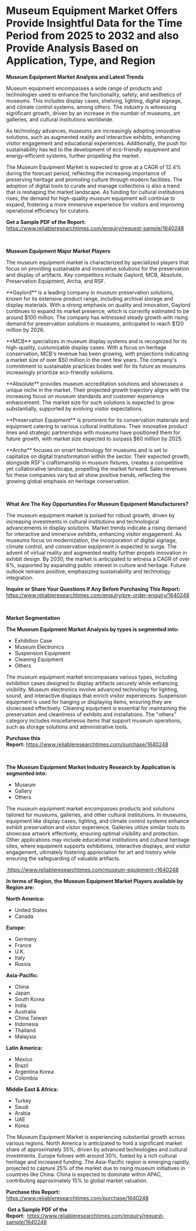 <p><h1>Museum Equipment Market Offers Provide Insightful Data for the Time Period from 2025 to 2032 and also Provide Analysis Based on Application, Type, and Region</h1></p><p><strong>Museum Equipment Market Analysis and Latest Trends</strong></p>
<p><p>Museum equipment encompasses a wide range of products and technologies used to enhance the functionality, safety, and aesthetics of museums. This includes display cases, shelving, lighting, digital signage, and climate control systems, among others. The industry is witnessing significant growth, driven by an increase in the number of museums, art galleries, and cultural institutions worldwide. </p><p>As technology advances, museums are increasingly adopting innovative solutions, such as augmented reality and interactive exhibits, enhancing visitor engagement and educational experiences. Additionally, the push for sustainability has led to the development of eco-friendly equipment and energy-efficient systems, further propelling the market. </p><p>The Museum Equipment Market is expected to grow at a CAGR of 12.4% during the forecast period, reflecting the increasing importance of preserving heritage and promoting culture through modern facilities. The adoption of digital tools to curate and manage collections is also a trend that is reshaping the market landscape. As funding for cultural institutions rises, the demand for high-quality museum equipment will continue to expand, fostering a more immersive experience for visitors and improving operational efficiency for curators.</p></p>
<p><strong>Get a Sample PDF of the Report:&nbsp;</strong> <a href="https://www.reliableresearchtimes.com/enquiry/request-sample/1640248?utm_campaign=2633&utm_medium=2&utm_source=Github&utm_content=ia&utm_term=16042025&utm_id=museum-equipment">https://www.reliableresearchtimes.com/enquiry/request-sample/1640248</a></p>
<p>&nbsp;</p>
<p><strong>Museum Equipment Major Market Players</strong></p>
<p><p>The museum equipment market is characterized by specialized players that focus on providing sustainable and innovative solutions for the preservation and display of artifacts. Key competitors include Gaylord, MCB, Absolute, Preservation Equipment, Archa, and RSF.</p><p>**Gaylord** is a leading company in museum preservation solutions, known for its extensive product range, including archival storage and display materials. With a strong emphasis on quality and innovation, Gaylord continues to expand its market presence, which is currently estimated to be around $100 million. The company has witnessed steady growth with rising demand for preservation solutions in museums, anticipated to reach $120 million by 2026.</p><p>**MCB** specializes in museum display systems and is recognized for its high-quality, customizable display cases. With a focus on heritage conservation, MCB's revenue has been growing, with projections indicating a market size of over $50 million in the next few years. The company's commitment to sustainable practices bodes well for its future as museums increasingly prioritize eco-friendly solutions.</p><p>**Absolute** provides museum accreditation solutions and showcases a unique niche in the market. Their projected growth trajectory aligns with the increasing focus on museum standards and customer experience enhancement. The market size for such solutions is expected to grow substantially, supported by evolving visitor expectations.</p><p>**Preservation Equipment** is prominent for its conservation materials and equipment catering to various cultural institutions. Their innovative product lines and strategic partnerships with museums have positioned them for future growth, with market size expected to surpass $60 million by 2025.</p><p>**Archa** focuses on smart technology for museums and is set to capitalize on digital transformation within the sector. Their expected growth, alongside RSF's craftsmanship in museum fixtures, creates a competitive yet collaborative landscape, propelling the market forward. Sales revenues for these companies vary but all show positive trends, reflecting the growing global emphasis on heritage conservation.</p></p>
<p>&nbsp;</p>
<p><strong>What Are The Key Opportunities For Museum Equipment Manufacturers?</strong></p>
<p><p>The museum equipment market is poised for robust growth, driven by increasing investments in cultural institutions and technological advancements in display solutions. Market trends indicate a rising demand for interactive and immersive exhibits, enhancing visitor engagement. As museums focus on modernization, the incorporation of digital signage, climate control, and conservation equipment is expected to surge. The advent of virtual reality and augmented reality further propels innovation in exhibit design. By 2030, the market is anticipated to witness a CAGR of over 6%, supported by expanding public interest in culture and heritage. Future outlook remains positive, emphasizing sustainability and technology integration.</p></p>
<p><strong>Inquire or Share Your Questions If Any Before Purchasing This Report:</strong> <a href="https://www.reliableresearchtimes.com/enquiry/pre-order-enquiry/1640248?utm_campaign=2633&utm_medium=2&utm_source=Github&utm_content=ia&utm_term=16042025&utm_id=museum-equipment">https://www.reliableresearchtimes.com/enquiry/pre-order-enquiry/1640248</a></p>
<p>&nbsp;</p>
<p><strong>Market Segmentation</strong></p>
<p><strong>The Museum Equipment Market Analysis by types is segmented into:</strong></p>
<p><ul><li>Exhibition Case</li><li>Museum Electronics</li><li>Suspension Equipment</li><li>Cleaning Equipment</li><li>Others</li></ul></p>
<p><p>The museum equipment market encompasses various types, including exhibition cases designed to display artifacts securely while enhancing visibility. Museum electronics involve advanced technology for lighting, sound, and interactive displays that enrich visitor experiences. Suspension equipment is used for hanging or displaying items, ensuring they are showcased effectively. Cleaning equipment is essential for maintaining the preservation and cleanliness of exhibits and installations. The "others" category includes miscellaneous items that support museum operations, such as storage solutions and administrative tools.</p></p>
<p><strong>Purchase this Report:&nbsp;</strong><a href="https://www.reliableresearchtimes.com/purchase/1640248?utm_campaign=2633&utm_medium=2&utm_source=Github&utm_content=ia&utm_term=16042025&utm_id=museum-equipment">https://www.reliableresearchtimes.com/purchase/1640248</a></p>
<p>&nbsp;</p>
<p><strong>The Museum Equipment Market Industry Research by Application is segmented into:</strong></p>
<p><ul><li>Museum</li><li>Gallery</li><li>Others</li></ul></p>
<p><p>The museum equipment market encompasses products and solutions tailored for museums, galleries, and other cultural institutions. In museums, equipment like display cases, lighting, and climate control systems enhance exhibit preservation and visitor experience. Galleries utilize similar tools to showcase artwork effectively, ensuring optimal visibility and protection. Other applications may include educational institutions and cultural heritage sites, where equipment supports exhibitions, interactive displays, and visitor engagement, ultimately fostering appreciation for art and history while ensuring the safeguarding of valuable artifacts.</p></p>
<p><a href="https://www.reliableresearchtimes.com/museum-equipment-r1640248?utm_campaign=2633&utm_medium=2&utm_source=Github&utm_content=ia&utm_term=16042025&utm_id=museum-equipment">&nbsp;https://www.reliableresearchtimes.com/museum-equipment-r1640248</a></p>
<p><strong>In terms of Region, the Museum Equipment Market Players available by Region are:</strong></p>
<p>
    <p> <strong> North America: </strong>
        <ul>
            <li>United States</li>
            <li>Canada</li>
        </ul>
        </p> 
    <p> <strong> Europe: </strong>
        <ul>
            <li>Germany</li>
            <li>France</li>
            <li>U.K.</li>
            <li>Italy</li>
            <li>Russia</li>
        </ul>
        </p> 
    <p> <strong> Asia-Pacific: </strong>
        <ul>
            <li>China</li>
            <li>Japan</li>
            <li>South Korea</li>
            <li>India</li>
            <li>Australia</li>
            <li>China Taiwan</li>
            <li>Indonesia</li>
            <li>Thailand</li>
            <li>Malaysia</li>
        </ul>
        </p> 
    <p> <strong> Latin America: </strong>
        <ul>
            <li>Mexico</li>
            <li>Brazil</li>
            <li>Argentina Korea</li>
            <li>Colombia</li>
        </ul>
        </p> 
    <p> <strong> Middle East & Africa: </strong>
        <ul>
            <li>Turkey</li>
            <li>Saudi</li>
            <li>Arabia</li>
            <li>UAE</li>
            <li>Korea</li>
        </ul>
    </p>
    </p>
<p><p>The Museum Equipment Market is experiencing substantial growth across various regions. North America is anticipated to hold a significant market share of approximately 35%, driven by advanced technologies and cultural investments. Europe follows with around 30%, fueled by a rich cultural heritage and increased funding. The Asia-Pacific region is emerging rapidly, projected to capture 25% of the market due to rising museum initiatives in countries like China. China is expected to dominate within APAC, contributing approximately 15% to global market valuation.</p></p>
<p><strong>Purchase this Report: </strong><a href="https://www.reliableresearchtimes.com/purchase/1640248?utm_campaign=2633&utm_medium=2&utm_source=Github&utm_content=ia&utm_term=16042025&utm_id=museum-equipment">https://www.reliableresearchtimes.com/purchase/1640248</a></p>
<p>&nbsp;<strong>Get a Sample PDF of the Report:&nbsp;&nbsp;</strong><a href="https://www.reliableresearchtimes.com/enquiry/request-sample/1640248?utm_campaign=2633&utm_medium=2&utm_source=Github&utm_content=ia&utm_term=16042025&utm_id=museum-equipment">https://www.reliableresearchtimes.com/enquiry/request-sample/1640248</a></p>
<p><strong></strong></p>
<p><p></p><p></p><p></p></p>